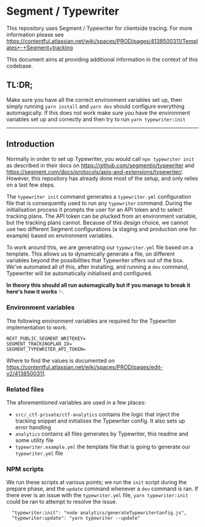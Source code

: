 # Segment / Typewriter

This repository uses Segment / Typewriter for clientside tracing. For more information please
see https://contentful.atlassian.net/wiki/spaces/PROD/pages/4138500311/Templates+-+Segment+tracking

This document aims at providing additional information in the context of this codebase.

## TL:DR;

Make sure you have all the correct environment variables set up, then simply running `yarn install` and `yarn dev`
should configure everything automagically. If this does not work make sure you have the environment variables set up and
correctly and then try to run `yarn typewriter:init`

---

## Introduction

Normally in order to set up Typewriter, you would call `npx typewriter init` as described in their docs
on https://github.com/segmentio/typewriter and https://segment.com/docs/protocols/apis-and-extensions/typewriter/.
However, this repository has already done most of the setup, and only relies on a last few steps.

The `typewriter init` command generates a `typewriter.yml` configuration file that is consequently used to run
any `typewriter` command. During the initialisation process it prompts the user for an API token and to select tracking
plans. The API token can be plucked from an environment variable, but the tracking plans cannot. Because of this design
choice, we cannot use two different Segment configurations (a staging and production one for example) based on
environment variables.

To work around this, we are generating our `typewriter.yml` file based on a template. This allows us to dynamically
generate a file, on different variables beyond the possibilities that Typewriter offers out of the box. We've automated
all of this, after installing, and running a `dev` command, Typewriter will be automatically initialised and
configured.

**In theory this should all run automagically but if you manage to break it here's how it works** ✨.

### Environment variables

The following environment variables are required for the Typewriter implementation to work.

```dotenv
NEXT_PUBLIC_SEGMENT_WRITEKEY=
SEGMENT_TRACKINGPLAN_ID=
SEGMENT_TYPEWRITER_API_TOKEN=
```

Where to find the values is documented on https://contentful.atlassian.net/wiki/spaces/PROD/pages/edit-v2/4138500311.

### Related files

The aforementioned variables are used in a few places:

- `src/_ctf-private/ctf-analytics` contains the logic that inject the tracking snippet and initialises the Typewriter
  config. It also sets up error handling
- `analytics` contains all files generates by Typewriter, this readme and some utility file
- `typewriter.example.yml` the template file that is going to generate our `typewriter.yml` file

### NPM scripts

We run these scripts at various points; we run the `init` script during the prepare phase, and the `update` command
whenever a `dev` command is ran. If there ever is an issue with the `typewriter.yml`
file, `yarn typewriter:init` could be ran to attempt to resolve the issue.

```npm
  "typewriter:init": "node analytics/generateTypewriterConfig.js",
  "typewriter:update": "yarn typewriter --update"
```
